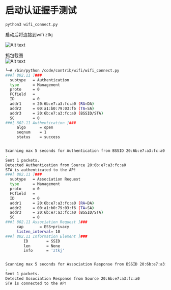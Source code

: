 # 启动认证握手测试
```python3 wifi_connect.py```

启动后将连接到wifi ztkj     

![Alt text](<images/Readme/image.png>)      

抓包截图        
![Alt text](images/Readme/1699872688929.png)


```sh
└─# /bin/python /code/contrib/wifi/wifi_connect.py
###[ 802.11 ]### 
  subtype   = Authentication
  type      = Management
  proto     = 0
  FCfield   = 
  ID        = 0
  addr1     = 20:6b:e7:a3:fc:a0 (RA=DA)
  addr2     = 00:a1:b0:79:03:f6 (TA=SA)
  addr3     = 20:6b:e7:a3:fc:a0 (BSSID/STA)
  SC        = 0
###[ 802.11 Authentication ]### 
     algo      = open
     seqnum    = 1
     status    = success


Scanning max 5 seconds for Authentication from BSSID 20:6b:e7:a3:fc:a0
.
Sent 1 packets.
Detected Authentication from Source 20:6b:e7:a3:fc:a0
STA is authenticated to the AP!
###[ 802.11 ]### 
  subtype   = Association Request
  type      = Management
  proto     = 0
  FCfield   = 
  ID        = 0
  addr1     = 20:6b:e7:a3:fc:a0 (RA=DA)
  addr2     = 00:a1:b0:79:03:f6 (TA=SA)
  addr3     = 20:6b:e7:a3:fc:a0 (BSSID/STA)
  SC        = 0
###[ 802.11 Association Request ]### 
     cap       = ESS+privacy
     listen_interval= 10
###[ 802.11 Information Element ]### 
        ID        = SSID
        len       = None
        info      = 'ztkj'


Scanning max 5 seconds for Association Response from BSSID 20:6b:e7:a3:fc:a0
.
Sent 1 packets.
Detected Association Response from Source 20:6b:e7:a3:fc:a0
STA is connected to the AP!
```